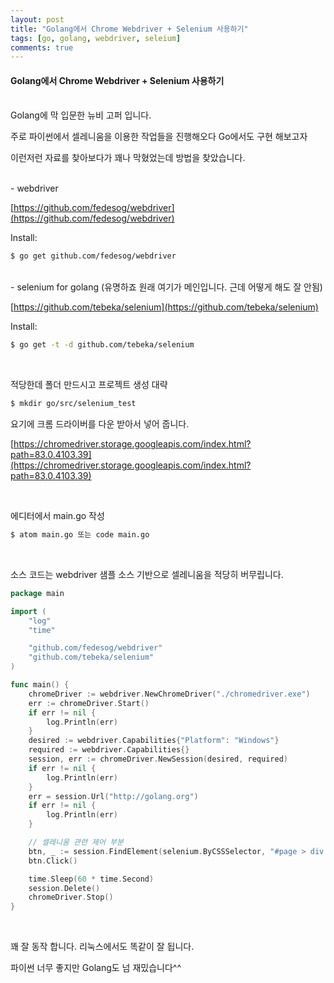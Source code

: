 ```yaml
---
layout: post
title: "Golang에서 Chrome Webdriver + Selenium 사용하기"
tags: [go, golang, webdriver, seleium]
comments: true
---
```


#### Golang에서 Chrome Webdriver + Selenium 사용하기
<br>
Golang에 막 입문한 뉴비 고퍼 입니다.

주로 파이썬에서 셀레니움을 이용한 작업들을 진행해오다 Go에서도 구현 해보고자

이런저런 자료를 찾아보다가 꽤나 막혔었는데 방법을 찾았습니다.

<br>
- webdriver

[https://github.com/fedesog/webdriver](https://github.com/fedesog/webdriver)

Install:
```bash
$ go get github.com/fedesog/webdriver
```

<br>
- selenium for golang (유명하죠 원래 여기가 메인입니다. 근데 어떻게 해도 잘 안됨)

[https://github.com/tebeka/selenium](https://github.com/tebeka/selenium)

Install:
```bash
$ go get -t -d github.com/tebeka/selenium
```
<br>

적당한데 폴더 만드시고 프로젝트 생성 대략

```bash
$ mkdir go/src/selenium_test
```
요기에 크롬 드라이버를 다운 받아서 넣어 줍니다.

[https://chromedriver.storage.googleapis.com/index.html?path=83.0.4103.39](https://chromedriver.storage.googleapis.com/index.html?path=83.0.4103.39)

<br>

에디터에서 main.go 작성

```bash
$ atom main.go 또는 code main.go
```

<br>

소스 코드는 webdriver 샘플 소스 기반으로 셀레니움을 적당히 버무립니다.

```go
package main

import (
    "log"
    "time"

    "github.com/fedesog/webdriver"
    "github.com/tebeka/selenium"
)

func main() {
    chromeDriver := webdriver.NewChromeDriver("./chromedriver.exe")
    err := chromeDriver.Start()
    if err != nil {
        log.Println(err)
    }
    desired := webdriver.Capabilities{"Platform": "Windows"}
    required := webdriver.Capabilities{}
    session, err := chromeDriver.NewSession(desired, required)
    if err != nil {
        log.Println(err)
    }
    err = session.Url("http://golang.org")
    if err != nil {
        log.Println(err)
    }

    // 셀레니움 관련 제어 부분
    btn, _ := session.FindElement(selenium.ByCSSSelector, "#page > div > div.HomeContainer > section.HomeSection.Playground > div.Playground-controls > div > button")
    btn.Click()

    time.Sleep(60 * time.Second)
    session.Delete()
    chromeDriver.Stop()
}
```
<br>

꽤 잘 동작 합니다. 리눅스에서도 똑같이 잘 됩니다.

파이썬 너무 좋지만 Golang도 넘 재밌습니다^^
